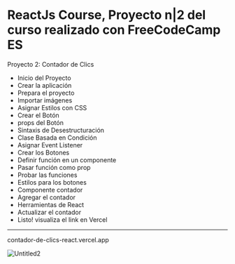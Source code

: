 <h1>ReactJs Course, Proyecto n|2 del curso realizado con FreeCodeCamp ES</h1>

Proyecto 2: Contador de Clics
- Inicio del Proyecto
- Crear la aplicación
- Prepara el proyecto
- Importar imágenes
- Asignar Estilos con CSS
- Crear el Botón
- props del Botón
- Sintaxis de Desestructuración
- Clase Basada en Condición 
- Asignar Event Listener
- Crear los Botones
- Definir función en un componente
- Pasar función como prop
- Probar las funciones
- Estilos para los botones
- Componente contador
- Agregar el contador
- Herramientas de React
- Actualizar el contador
- Listo! visualiza el link en Vercel
- ---------------------------------------

contador-de-clics-react.vercel.app 

![Untitled2](https://user-images.githubusercontent.com/84105167/161758925-19913b2c-d2be-42a0-bddb-8e0ed973ddf0.png)
